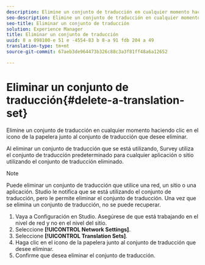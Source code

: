 ```yaml
---
description: Elimine un conjunto de traducción en cualquier momento haciendo clic en el icono de la papelera junto al conjunto de traducción que desee eliminar.
seo-description: Elimine un conjunto de traducción en cualquier momento haciendo clic en el icono de la papelera junto al conjunto de traducción que desee eliminar.
seo-title: Eliminar un conjunto de traducción
solution: Experience Manager
title: Eliminar un conjunto de traducción
uuid: 8 a 098100-e 51 e -4554-83 b 8-a 91 fdb 204 a 49
translation-type: tm+mt
source-git-commit: 67aeb3de964473b326c88c3a3f81ff48a6a12652

---
```



# Eliminar un conjunto de traducción{#delete-a-translation-set}

Elimine un conjunto de traducción en cualquier momento haciendo clic en el icono de la papelera junto al conjunto de traducción que desee eliminar.

Al eliminar un conjunto de traducción que se está utilizando, Survey utiliza el conjunto de traducción predeterminado para cualquier aplicación o sitio utilizando el conjunto de traducción eliminado.

>[!NOTE]
>
>Puede eliminar un conjunto de traducción que utilice una red, un sitio o una aplicación. Studio le notifica que se está utilizando el conjunto de traducción, pero le permite eliminar el conjunto de traducción. Una vez que se elimina un conjunto de traducción, no se puede recuperar.

1. Vaya a Configuración en Studio. Asegúrese de que está trabajando en el nivel de red y no en el nivel del sitio.
1. Seleccione **[!UICONTROL Network Settings]**.
1. Seleccione **[!UICONTROL Translation Sets]**.
1. Haga clic en el icono de la papelera junto al conjunto de traducción que desee eliminar.
1. Confirme que desea eliminar el conjunto de traducción.
